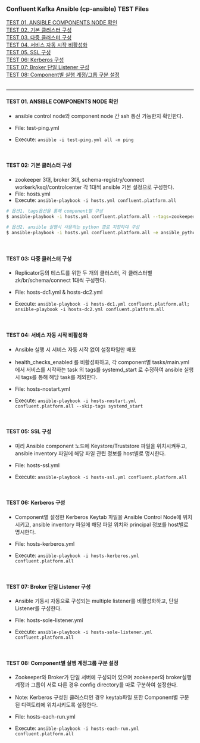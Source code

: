 
### Confluent Kafka Ansible (cp-ansible) TEST Files  
  
[TEST 01. ANSIBLE COMPONENTS NODE 확인](#test-01-ansible-components-node-확인)  
[TEST 02. 기본 클러스터 구성](#test-02-기본-클러스터-구성)  
[TEST 03. 다중 클러스터 구성](#test-03-다중-클러스터-구성)  
[TEST 04. 서비스 자동 시작 비활성화](#test-04-서비스-자동-시작-비활성화)  
[TEST 05. SSL 구성](#test-05-ssl-구성)  
[TEST 06: Kerberos 구성](#test-06-kerberos-구성)  
[TEST 07: Broker 단일 Listener 구성](#test-07-broker-단일-listener-구성)  
[TEST 08: Component별 실행 계정/그룹 구분 설정](#test-08-component별-실행-계정그룹-구분-설정)
  <br/><br/>  

---------------------------------------------

#### TEST 01. ANSIBLE COMPONENTS NODE 확인
- ansible control node와 component node 간 ssh 통신 가능한지 확인한다. 
- File: test-ping.yml  
- Execute: `ansible -i test-ping.yml all -m ping`   
  
  <br/>
#### TEST 02: 기본 클러스터 구성
- zookeeper 3대, broker 3대, schema-registry/connect workerk/ksql/controlcenter 각 1대씩 ansible 기본 설정으로 구성한다.
- File: hosts.yml   
- Execute: `ansible-playbook -i hosts.yml confluent.platform.all`  
```bash  
# 옵션1. tags옵션을 통해 component별 구성
$ ansible-playbook -i hosts.yml confluent.platform.all --tags=zookeeper  

# 옵션2. ansible 실행시 사용하는 python 경로 지정하여 구성 
$ ansible-playbook -i hosts.yml confluent.platform.all -e ansible_python_interpreter=/usr/bin/python3  
```    
  
  <br/>
  
#### TEST 03: 다중 클러스터 구성 
- Replicator등의 테스트를 위한 두 개의 클러스터, 각 클러스터별 zk/br/schema/connect 1대씩 구성한다.
- File: hosts-dc1.yml & hosts-dc2.yml  
- Execute: `ansible-playbook -i hosts-dc1.yml confluent.platform.all; ansible-playbook -i hosts-dc2.yml confluent.platform.all`  
  
  <br/>
  
#### TEST 04: 서비스 자동 시작 비활성화  
- Ansible 실행 시 서비스 자동 시작 없이 설정파일만 배포
- health_checks_enabled 를 비활성화하고, 각 component별 tasks/main.yml 에서 서비스를 시작하는 task 의 tags를
systemd_start 로 수정하여 ansible 실행시 tags를 통해 해당 task를 제외한다.
- File: hosts-nostart.yml    
- Execute: `ansible-playbook -i hosts-nostart.yml confluent.platform.all --skip-tags systemd_start`   
  
  <br/>
#### TEST 05: SSL 구성 
- 미리 Ansible component 노드에 Keystore/Truststore 파일을 위치시켜두고, ansible inventory 파일에 해당 파일 관련 정보를 host별로 명시한다.
- File: hosts-ssl.yml  
- Execute: `ansible-playbook -i hosts-ssl.yml confluent.platform.all`
  
  <br/>
#### TEST 06: Kerberos 구성  
- Component별 설정한 Kerberos Keytab 파일을 Ansible Control Node에 위치시키고, ansible inventory 파일에 해당 파일 위치와 principal 정보를 host별로 명시한다.
- File: hosts-kerberos.yml   
- Execute: `ansible-playbook -i hosts-kerberos.yml confluent.platform.all`  
  
  <br/>
#### TEST 07: Broker 단일 Listener 구성  
- Ansible 기동시 자동으로 구성되는 multiple listener를 비활성화하고, 단일 Listener를 구성한다. 
- File: hosts-sole-listener.yml   
- Execute: `ansible-playbook -i hosts-sole-listener.yml confluent.platform.all`
  
  <br/>
#### TEST 08: Component별 실행 계정그룹 구분 설정 
- Zookeeper와 Broker가 단일 서버에 구성되어 있으며 zookeeper와 broker실행 계정과 그룹이 서로 다른 경우 config directory를 따로 구분하여 설정한다. 
- Note: Kerberos 구성된 클러스터인 경우 keytab파일 또한 Component별 구분된 디렉토리에 위치시키도록 설정한다.  
- File: hosts-each-run.yml   
- Execute: `ansible-playbook -i hosts-each-run.yml confluent.platform.all`
    
  <br/>
